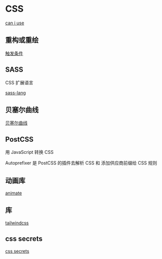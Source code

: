 # CSS

[can i use](https://caniuse.com/webgl)

## 重构或重绘

[触发条件](https://csstriggers.com/)

## SASS

CSS 扩展语言

[sass-lang](https://sass-lang.com/)

## 贝塞尔曲线

[贝塞尔曲线](https://cubic-bezier.com/)

## PostCSS

用 JavaScript 转换 CSS

Autoprefixer 是 PostCSS 的插件去解析 CSS 和 添加供应商前缀给 CSS 规则

## 动画库

[animate](https://animate.style/)

## 库

[tailwindcss](https://tailwindcss.com/)

## css secrets

[css secrets](http://play.csssecrets.io/)
